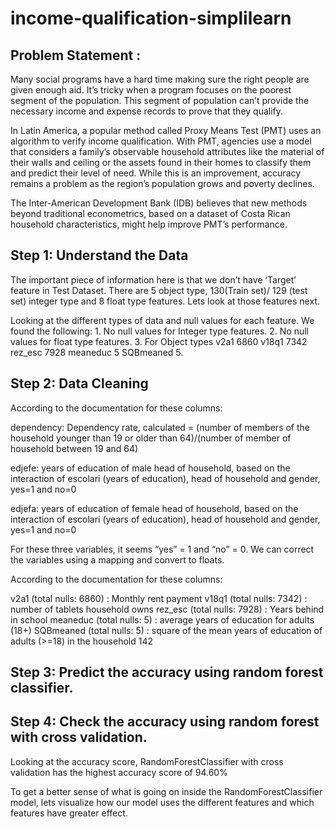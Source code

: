 # income-qualification-simplilearn

## Problem Statement :
Many social programs have a hard time making sure the right people are given enough aid. It’s tricky when a program focuses on the poorest segment of the population. This segment of population can’t provide the necessary income and expense records to prove that they qualify.

In Latin America, a popular method called Proxy Means Test (PMT) uses an algorithm to verify income qualification. With PMT, agencies use a model that considers a family’s observable household attributes like the material of their walls and ceiling or the assets found in their homes to classify them and predict their level of need. While this is an improvement, accuracy remains a problem as the region’s population grows and poverty declines.

The Inter-American Development Bank (IDB) believes that new methods beyond traditional econometrics, based on a dataset of Costa Rican household characteristics, might help improve PMT’s performance.

## Step 1: Understand the Data

The important piece of information here is that we don’t have ‘Target’ feature in Test Dataset. There are 5 object type, 130(Train set)/ 129 (test set) integer type and 8 float type features. Lets look at those features next.

Looking at the different types of data and null values for each feature. We found the following: 1. No null values for Integer type features. 2. No null values for float type features. 3. For Object types v2a1 6860 v18q1 7342 rez_esc 7928 meaneduc 5 SQBmeaned 5.

## Step 2: Data Cleaning

According to the documentation for these columns:

dependency: Dependency rate, calculated = (number of members of the household younger than 19 or older than 64)/(number of member of household between 19 and 64)

edjefe: years of education of male head of household, based on the interaction of escolari (years of education), head of household and gender, yes=1 and no=0

edjefa: years of education of female head of household, based on the interaction of escolari (years of education), head of household and gender, yes=1 and no=0

For these three variables, it seems “yes” = 1 and “no” = 0. We can correct the variables using a mapping and convert to floats.

According to the documentation for these columns:

v2a1 (total nulls: 6860) : Monthly rent payment v18q1 (total nulls: 7342) : number of tablets household owns rez_esc (total nulls: 7928) : Years behind in school meaneduc (total nulls: 5) : average years of education for adults (18+) SQBmeaned (total nulls: 5) : square of the mean years of education of adults (>=18) in the household 142

## Step 3: Predict the accuracy using random forest classifier.

## Step 4: Check the accuracy using random forest with cross validation.

Looking at the accuracy score, RandomForestClassifier with cross validation has the highest accuracy score of 94.60%

To get a better sense of what is going on inside the RandomForestClassifier model, lets visualize how our model uses the different features and which features have greater effect.


